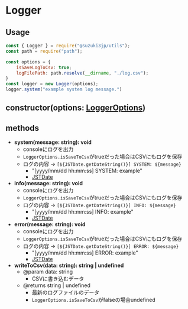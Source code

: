 # Logger
## Usage
```js
const { Logger } = require("@suzuki3jp/utils");
const path = require("path");

const options = {
    isSaveLogToCsv: true;
    logFilePath: path.resolve(__dirname, "./log.csv");
}
const logger = new Logger(options);
logger.system("example system log message.")
```
## constructor(options: [LoggerOptions](../type/LoggerOptions.md))
## methods
- **system(message: string): void**
    - consoleにログを出力
    - `LoggerOptions.isSaveToCsv`がtrueだった場合はCSVにもログを保存
    - ログの内容 -> `[${JSTDate.getDateString()}] SYSTEM: ${message}`
        - "[yyyy/mm/dd hh:mm:ss] SYSTEM: example"
        - [JSTDate](./JSTDate.md)
- **info(message: string): void**
    - consoleにログを出力
    - `LoggerOptions.isSaveToCsv`がtrueだった場合はCSVにもログを保存
    - ログの内容 -> `[${JSTDate.getDateString()}] INFO: ${message}`
        - "[yyyy/mm/dd hh:mm:ss] INFO: example"
        - [JSTDate](./JSTDate.md)
- **error(message: string): void**
    - consoleにログを出力
    - `LoggerOptions.isSaveToCsv`がtrueだった場合はCSVにもログを保存
    - ログの内容 -> `[${JSTDate.getDateString()}] ERROR: ${message}`
        - "[yyyy/mm/dd hh:mm:ss] ERROR: example"
        - [JSTDate](./JSTDate.md)
- **writeToCsv(data: string): string | undefined**
    - @param data: string
        - CSVに書き込むデータ
    - @returns string | undefined
        - 最新のログファイルのデータ
        - `LoggerOptions.isSaveToCsv`がfalseの場合undefined